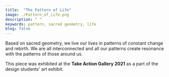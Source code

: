 ```yaml
---
title:  "The Pattern of Life"
image: ./Pattern_of_Life.png
description: " "
keywords: pattern, sacred geometry, life
blog: false
---
```

Based on sacred geometry, we live our lives in patterns of constant change and rebirth. We are all interconnected and all our patterns create resonance with the patterns of those around us.

This piece was exhibited at the **Take Action Gallery 2021** as a part of the design students' art exhibit.